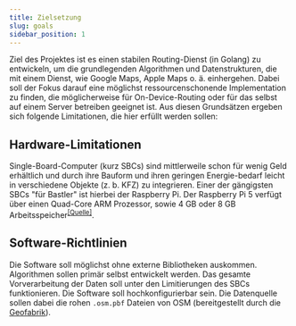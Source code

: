 ```yaml
---
title: Zielsetzung
slug: goals
sidebar_position: 1
---
```


Ziel des Projektes ist es einen stabilen Routing-Dienst (in Golang) zu entwickeln, um die grundlegenden Algorithmen und Datenstrukturen, die mit einem Dienst, wie Google Maps, Apple Maps o. ä. einhergehen. Dabei soll der Fokus darauf eine möglichst ressourcenschonende Implementation zu finden, die möglicherweise für On-Device-Routing oder für das selbst auf einem Server betreiben geeignet ist. Aus diesen Grundsätzen ergeben sich folgende Limitationen, die hier erfüllt werden sollen:

## Hardware-Limitationen

Single-Board-Computer (kurz SBCs) sind mittlerweile schon für wenig Geld erhältlich und durch ihre Bauform und ihren geringen Energie-bedarf leicht in verschiedene Objekte (z. b. KFZ) zu integrieren. Einer der gängigsten SBCs "für Bastler" ist hierbei der Raspberry Pi. Der Raspberry Pi 5 verfügt über einen Quad-Core ARM Prozessor, sowie 4 GB oder 8 GB Arbeitsspeicher<sup>[[Quelle]](https://www.raspberrypi.com/products/raspberry-pi-5/)</sup>.

## Software-Richtlinien

Die Software soll möglichst ohne externe Bibliotheken auskommen. Algorithmen sollen primär selbst entwickelt werden. Das gesamte Vorverarbeitung der Daten soll unter den Limitierungen des SBCs funktionieren. Die Software soll hochkonfigurierbar sein. Die Datenquelle sollen dabei die rohen `.osm.pbf` Dateien von OSM (bereitgestellt durch die [Geofabrik](https://www.geofabrik.de/)).